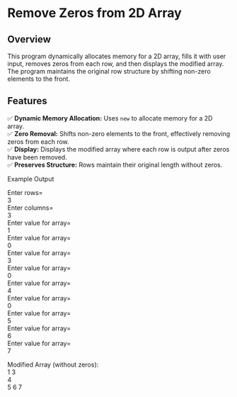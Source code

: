 # Remove Zeros from 2D Array  

## Overview  
This program dynamically allocates memory for a 2D array, fills it with user input, removes zeros from each row, and then displays the modified array. The program maintains the original row structure by shifting non-zero elements to the front.  

## Features  
✅ **Dynamic Memory Allocation:** Uses `new` to allocate memory for a 2D array.  
✅ **Zero Removal:** Shifts non-zero elements to the front, effectively removing zeros from each row.  
✅ **Display:** Displays the modified array where each row is output after zeros have been removed.  
✅ **Preserves Structure:** Rows maintain their original length without zeros.  

Example Output

Enter rows=  
3  
Enter columns=  
3  
Enter value for array=  
1  
Enter value for array=  
0  
Enter value for array=  
3  
Enter value for array=  
0  
Enter value for array=  
4  
Enter value for array=  
0  
Enter value for array=  
5  
Enter value for array=  
6  
Enter value for array=  
7  

Modified Array (without zeros):  
1 3  
4  
5 6 7